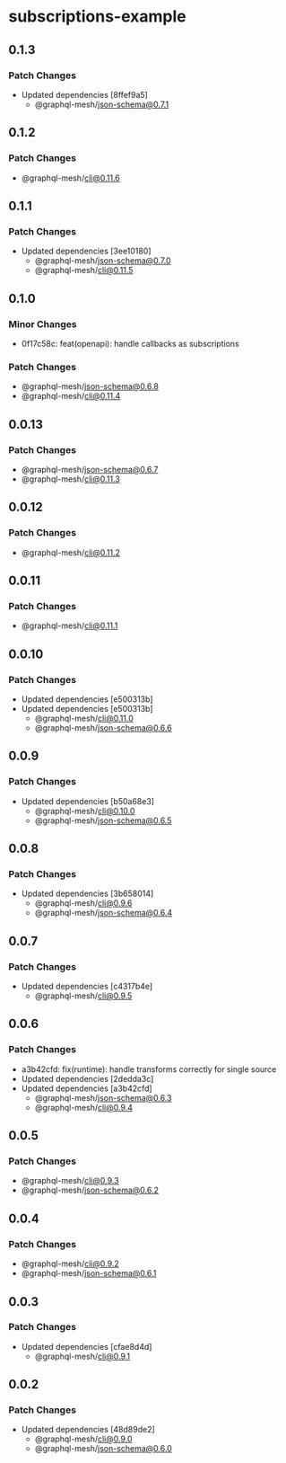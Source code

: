 # subscriptions-example

## 0.1.3

### Patch Changes

- Updated dependencies [8ffef9a5]
  - @graphql-mesh/json-schema@0.7.1

## 0.1.2

### Patch Changes

- @graphql-mesh/cli@0.11.6

## 0.1.1

### Patch Changes

- Updated dependencies [3ee10180]
  - @graphql-mesh/json-schema@0.7.0
  - @graphql-mesh/cli@0.11.5

## 0.1.0

### Minor Changes

- 0f17c58c: feat(openapi): handle callbacks as subscriptions

### Patch Changes

- @graphql-mesh/json-schema@0.6.8
- @graphql-mesh/cli@0.11.4

## 0.0.13

### Patch Changes

- @graphql-mesh/json-schema@0.6.7
- @graphql-mesh/cli@0.11.3

## 0.0.12

### Patch Changes

- @graphql-mesh/cli@0.11.2

## 0.0.11

### Patch Changes

- @graphql-mesh/cli@0.11.1

## 0.0.10

### Patch Changes

- Updated dependencies [e500313b]
- Updated dependencies [e500313b]
  - @graphql-mesh/cli@0.11.0
  - @graphql-mesh/json-schema@0.6.6

## 0.0.9

### Patch Changes

- Updated dependencies [b50a68e3]
  - @graphql-mesh/cli@0.10.0
  - @graphql-mesh/json-schema@0.6.5

## 0.0.8

### Patch Changes

- Updated dependencies [3b658014]
  - @graphql-mesh/cli@0.9.6
  - @graphql-mesh/json-schema@0.6.4

## 0.0.7

### Patch Changes

- Updated dependencies [c4317b4e]
  - @graphql-mesh/cli@0.9.5

## 0.0.6

### Patch Changes

- a3b42cfd: fix(runtime): handle transforms correctly for single source
- Updated dependencies [2dedda3c]
- Updated dependencies [a3b42cfd]
  - @graphql-mesh/json-schema@0.6.3
  - @graphql-mesh/cli@0.9.4

## 0.0.5

### Patch Changes

- @graphql-mesh/cli@0.9.3
- @graphql-mesh/json-schema@0.6.2

## 0.0.4

### Patch Changes

- @graphql-mesh/cli@0.9.2
- @graphql-mesh/json-schema@0.6.1

## 0.0.3

### Patch Changes

- Updated dependencies [cfae8d4d]
  - @graphql-mesh/cli@0.9.1

## 0.0.2

### Patch Changes

- Updated dependencies [48d89de2]
  - @graphql-mesh/cli@0.9.0
  - @graphql-mesh/json-schema@0.6.0
